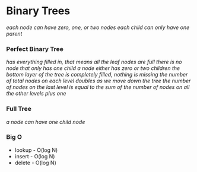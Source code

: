 # Binary Trees
*each node can have zero, one, or two nodes*
*each child can only have one parent*

### Perfect Binary Tree
*has everything filled in, that means all the leaf nodes are full*
*there is no node that only has one child*
*a node either has zero or two children*
*the bottom layer of the tree is completely filled, nothing is missing*
*the number of total nodes on each level doubles as we move down the tree*
*the number of nodes on the last level is equal to the sum of the number of nodes on all the other levels plus one*

### Full Tree
*a node can have one child node*

### Big O
- lookup - O(log N)
- insert - O(log N)
- delete - O(log N)